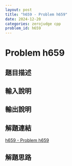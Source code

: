 ```yaml
---
layout: post
title: "h659 - Problem h659"
date: 2024-12-20
categories: zerojudge cpp
problem_id: h659
---
```


# Problem h659

## 題目描述



## 輸入說明



## 輸出說明



## 解題連結

[h659 - Problem h659](https://zerojudge.tw/ShowProblem?problemid=h659)

## 解題思路

